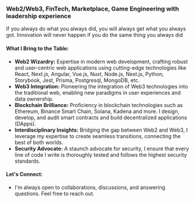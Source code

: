 ### Web2/Web3, FinTech, Marketplace, Game Engineering with leadership experience

If you always do what you always did, you will always get what you always got. Innovation will never happen if you do the same thing you always did

#### What I Bring to the Table:

- **Web2 Wizardry:** Expertise in modern web development, crafting robust and user-centric web applications using cutting-edge technologies like React, Next.js, Angular, Vue.js, Nuxt, Node.js, Nest.js, Python, Storybook, Jest, Prisma, Postgresql, MongoDB, etc.
- **Web3 Integration:** Pioneering the integration of Web3 technologies into the traditional web, enabling new paradigms in user experiences and data ownership.
- **Blockchain Brilliance:** Proficiency in blockchain technologies such as Ethereum, Binance Smart Chain, Solana, Kadena and more. I design, develop, and audit smart contracts and build decentralized applications (DApps).
- **Interdisciplinary Insights:** Bridging the gap between Web2 and Web3, I leverage my expertise to create seamless transitions, connecting the best of both worlds.
- **Security Advocate:** A staunch advocate for security, I ensure that every line of code I write is thoroughly tested and follows the highest security standards.

#### Let's Connect:
- I'm always open to collaborations, discussions, and answering questions. Feel free to reach out.

  

